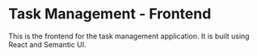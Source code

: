 # Task Management - Frontend

This is the frontend for the task management application. It is built using React and Semantic UI.

